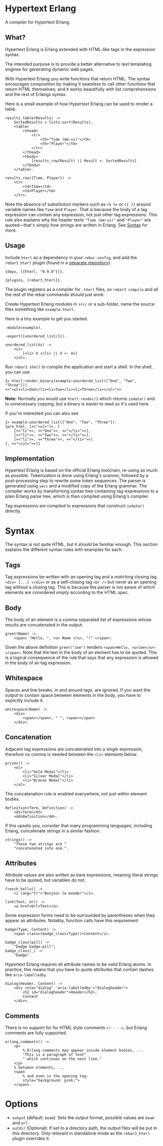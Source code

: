 Hypertext Erlang
================

A compiler for Hypertext Erlang.

What?
-----

Hypertext Erlang is Erlang extended with HTML-like tags in
the expression syntax.

The intended purpose is to provide a better alternative to text templating
engines for generating dynamic web pages.

With Hypertext Erlang you write functions that return HTML.
The syntax encourages composition by making it seamless to call other
functions that return HTML themselves; and it works beautifully with
list comprehensions and the rest of Erlangs syntax.

Here is a small example of how Hypertext Erlang can be used to render
a table.

```
results_table(Results) ->
    SortedResults = lists:sort(Results),
    <table>
        <thead>
            <tr>
                <th>"Time (mm:ss)"</th>
                <th>"Player"</th>
            </tr>
        </thead>
        <tbody>
            [results_row(Result) || Result <- SortedResults]
        </tbody>
    </table>.

results_row({Time, Player}) ->
    <tr>
        <td>Time</td>
        <td>Player</td>
    </tr>.
```

Note the absence of substitution markers such as `<% %>` or `{{ }}` around variable names like `Time` and `Player`.
That is because the body of a tag expression can contain any expression, not just other tag expressions.
This rule also explains why the header texts `"Time (mm:ss)"` and `"Player"` are quoted&mdash;that's simply how strings are written in Erlang.
See [Syntax](#syntax) for more.

Usage
-----

Include `hterl` as a dependency in your `rebar.config`, and add the `rebar3_hterl` plugin (found in a [separate repository](https://github.com/abxy/rebar3_hterl/)).

```
{deps, [{hterl, "0.9.0"}]}.

{plugins, [rebar3_hterl]}.
```

The plugin registers as a compiler for `.hterl` files, so `rebar3 compile` and all the rest of the rebar commands should just work.

Create Hypertext Erlang modules in `src/` or a sub-folder, name the source files something like `example.hterl`.

Here is a tiny example to get you started.

```
-module(example).

-export([unordered_list/1]).

unordered_list(Xs) ->
	<ul>
		[<li> X </li> || X <- Xs]
	</ul>.
```

Run `rebar3 shell` to compile the application and start a shell.
In the shell, you can use.

```
1> hterl:render_binary(example:unordered_list(["One", "Two", "Three"])).
<<"<ul><li>One</li><li>Two</li><li>Three</li></ul>">>
```

**Note:** Normally you would use `hterl:render/1` which returns `iodata()` and to unnecessary copying, but a binary is easier to read so it's used here.

If you're interested you can also see

```
1> example:unordered_list(["One", "Two", "Three"]).
{pre_html, [<<"<ul>">>, [
	[<<"li">>, <<"One">>, <<"</li>">>],
	[<<"li">>, <<"Two">>, <<"</li>">>],
	[<<"li">>, <<"Three">>, <<"</li>">>]
], <<"</ul>">>]}
```

Implementation
--------------

Hypertext Erlang is based on the official Erlang toolchain,
re-using as much as possible.
Tokenization is done using Erlang's scanner, followed by
a post-processing step to rewrite some token sequences. <!-- For instance, a `<` token followed by an `{atom, "h1"}` token is fused to a `{tag_start, "h1"}` token. -->
The parser is generated using `yecc` and a modified copy of the Erlang grammar.
The compiler works by transforming syntax tree containing tag-expressions to
a plain Erlang parse tree, which is then compiled using Erlang's compiler.

Tag expressions are compiled to expressions that construct `iodata()` directly.



Syntax
======

The syntax is not quite HTML, but it should be familiar enough.
This section explains the different syntax rules with examples for each.

Tags
----

Tag expressions be written with an opening tag and a _matching_ closing tag `<div> [...] </div>`
or as a self-closing tag `<br />` but never as an opening tag without a closing tag.
This is because the parser is not aware of which elements are considered _empty_
according to the HTML spec.


Body
----

The body of an element is a comma separated list of expressions whose results are concatenated in the output.

```
greet(Name) ->
    <span> "Hello, ", <u> Name </u>, "!" </span>.
```

Given the above definition `greet("Joe")` renders `<span>Hello, <u>Joe</u>!</span>`.
Note that the text in the body of an element has to be quoted.
This is a logical consequence of the rule that says that any expression is allowed in the body of an tag expression.

Whitespace
----------
Spaces and line breaks, in and around tags, are ignored. If you want the output to contain space between elements in the body, you have to explicitly include it.

```
whitespace(Name) ->
    <div>
        <span></span>, " ", <span></span>
    </div>.
```

Concatenation
-------------

Adjacent tag expressions are concatenated into a single expression, therefore no comma is needed between the `<li>` elements below.

```
prizes() ->
    <ol>
        <li>"Gold Medal"</li>
        <li>"Silver Medal"</li>
        <li>"Bronze Medal"</li>
    </ol>.
```

The concatenation rule is enabled everywhere, not just within element bodies.

```
definition(Term, Definition) ->
    <dt>Term</dt>
    <dd>Definition</dd>.

```

If this upsets you, consider that many programming languages, including Erlang, concatenate strings in a similar fashion.

```
strings() ->
    "These two strings are "
    "concatenated into one.".

```

Attributes
----------

Attribute values are also written as bare expressions,
meaning literal strings have to be quoted, but variables do not.

```
french_hello() ->
    <i lang="fr">"Bonjour le monde!"</i>.

link(Text, Url) ->
    <a href=Url>Text</a>.
```

Some expression forms need to be surrounded by parentheses when they appear as attributes.
Notably, function calls have this requirement.

```
badge(Type, Content) ->
    <span class=(badge_class(Type))>Content</i>.

badge_class(pill) ->
    "badge badge-pill";
badge_class(_) ->
    "badge".
```

Hypertext Erlang requires all attribute names to be valid Erlang atoms.
In practice, this means that you have to quote attributes that contain dashes like `aria-labelledby`.

```
dialog(Header, Content) ->
	<div role="dialog" 'aria-labelledby'="dialogheader">
		<h2 id="dialogheader">Header</h2>,
		Content
	</div>.
```

Comments
--------

There is no support for for HTML style comments `<!-- -->`, but Erlang comments are fully supported.

```
erlang_comments() ->
    <p>
        % Erlang comments may appear inside element bodies, ...
        "This is a paragraph of text"
        " which continues on the next line."
    </p>
    % between elements, ...
    <span
        % and even in the opening tag.
        style="background: pink;">
    </span>.
```

Options
=======

* `output` (default: `beam`): Sets the output format, possible values are `beam` and `erl`.
* `outdir` (Optional): If set to a directory path, the output files will be put in this directory. Only relevant in standalone mode as the `rebar3_hterl` plugin overrides it.
